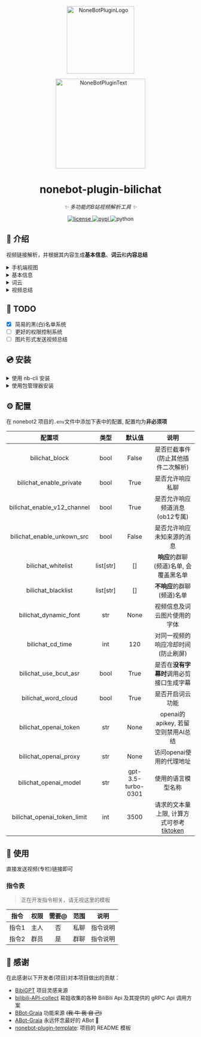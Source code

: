 <div align="center">
  <a href="https://v2.nonebot.dev/store"><img src="docs/nbp_logo.png" width="180" height="180" alt="NoneBotPluginLogo"></a>
  <br>
  <p><img src="docs/NoneBotPlugin.svg" width="240" alt="NoneBotPluginText"></p>
</div>

<div align="center">

# nonebot-plugin-bilichat

_✨ 多功能的B站视频解析工具 ✨_

<a href="./LICENSE">
    <img src="https://img.shields.io/github/license/djkcyl/nonebot-plugin-bilichat.svg" alt="license">
</a>
<a href="https://pypi.python.org/pypi/nonebot-plugin-bilichat">
    <img src="https://img.shields.io/pypi/v/nonebot-plugin-bilichat.svg" alt="pypi">
</a>
<img src="https://img.shields.io/badge/python-3.8+-blue.svg" alt="python">

</div>

## 📖 介绍

视频链接解析，并根据其内容生成**基本信息**、**词云**和**内容总结**

<details>
<summary>手机端视图</summary>

![](docs/mobile.png)
</details>

<details>
<summary>基本信息</summary>

![](docs/basic.png)
</details>

<details>
<summary>词云</summary>

![](docs/wordcloud.png)
</details>

<details>
<summary>视频总结</summary>

```markdown
## 总结
高通第二代骁龙7+的工程机，拥有台积电4nm工艺，CPU规格和骁龙8+一模一样，GPU规格上是新的Adreno 700架构，性能表现出众，能效曲线稍逊于8+，但中低频段能效水平相同，终端机价格如果能做到1500-2000元，竞争力还是很足的。 

## 要点
- 💻 第二代骁龙7+拥有台积电4nm工艺和与骁龙8+一样的CPU规格。
- 🎮 新的Adreno 700架构GPU规格性能强，比上一代7Gen1强了超过一倍。
- 📈 能效曲线稍逊于8+，但中低频段能效水平相同。
- 💰 如果终端机价格做到1500-2000元，竞争力还是很足的。
- 🧪 高通自己也意识到骁龙7系列的竞争力问题，这也使其成了必须要解决的一个问题。
- 🕹️ 7+ Gen2就是8+的CPU，旗舰规格下放，最大的受益者是大型游戏。
```

</details>

## 📝 TODO

- [x] 简易的黑(白)名单系统
- [ ] 更好的权限控制系统
- [ ] 图片形式发送视频总结

## 💿 安装

<details>
<summary>使用 nb-cli 安装</summary>
在 nonebot2 项目的根目录下打开命令行, 输入以下指令即可安装

    nb plugin install nonebot-plugin-bilichat

</details>

<details>
<summary>使用包管理器安装</summary>
在 nonebot2 项目的插件目录下, 打开命令行, 根据你使用的包管理器, 输入相应的安装命令

<details>
<summary>pip</summary>

    pip install nonebot-plugin-bilichat
</details>
<details>
<summary>pdm</summary>

    pdm add nonebot-plugin-bilichat
</details>
<details>
<summary>poetry</summary>

    poetry add nonebot-plugin-bilichat
</details>
<details>
<summary>conda</summary>

    conda install nonebot-plugin-bilichat
</details>

打开 nonebot2 项目根目录下的 `pyproject.toml` 文件, 在 `[tool.nonebot]` 部分追加写入

    plugins = ["nonebot_plugin_bilichat"]

</details>

## ⚙️ 配置

在 nonebot2 项目的`.env`文件中添加下表中的配置, 配置均为**非必须项**

| 配置项 | 类型 | 默认值 | 说明 |
|:-----:|:----:|:----:|:----:|
| bilichat_block              | bool      | False              | 是否拦截事件(防止其他插件二次解析) |
| bilichat_enable_private     | bool      | True               | 是否允许响应私聊 |
| bilichat_enable_v12_channel | bool      | True               | 是否允许响应频道消息(ob12专属) |
| bilichat_enable_unkown_src  | bool      | False              | 是否允许响应未知来源的消息 |
| bilichat_whitelist          | list[str] | []                 | **响应**的群聊(频道)名单, 会覆盖黑名单 |
| bilichat_blacklist          | list[str] | []                 | **不响应**的群聊(频道)名单 |
| bilichat_dynamic_font       | str       | None               | 视频信息及词云图片使用的字体 |
| bilichat_cd_time            | int       | 120                | 对同一视频的响应冷却时间(防止刷屏) |
| bilichat_use_bcut_asr       | bool      | True               | 是否在**没有字幕时**调用必剪接口生成字幕 |
| bilichat_word_cloud         | bool      | True               | 是否开启词云功能 |
| bilichat_openai_token       | str       | None               | openai的apikey, 若留空则禁用AI总结 |
| bilichat_openai_proxy       | str       | None               | 访问openai使用的代理地址 |
| bilichat_openai_model       | str       | gpt-3.5-turbo-0301 | 使用的语言模型名称 |
| bilichat_openai_token_limit | int       | 3500               | 请求的文本量上限, 计算方式可参考[tiktoken](https://github.com/openai/tiktoken) |

## 🎉 使用

直接发送视频(专栏)链接即可

### 指令表

> 正在开发指令相关，请无视这里的模板

| 指令 | 权限 | 需要@ | 范围 | 说明 |
|:-----:|:----:|:----:|:----:|:----:|
| 指令1 | 主人 | 否 | 私聊 | 指令说明 |
| 指令2 | 群员 | 是 | 群聊 | 指令说明 |

## 🙏 感谢

在此感谢以下开发者(项目)对本项目做出的贡献：

- [BibiGPT](https://github.com/JimmyLv/BibiGPT) 项目灵感来源
- [bilibili-API-collect](https://github.com/SocialSisterYi/bilibili-API-collect) 易姐收集的各种 BiliBili Api 及其提供的 gRPC Api 调用方案
- [BBot-Graia](https://github.com/djkcyl/BBot-Graia) 功能来源 ~~(我 牛 我 自 己)~~
- [ABot-Graia](https://github.com/djkcyl/ABot-Graia) 永远怀念最好的 ABot 🙏
- [nonebot-plugin-template](https://github.com/A-kirami/nonebot-plugin-template): 项目的 README 模板
